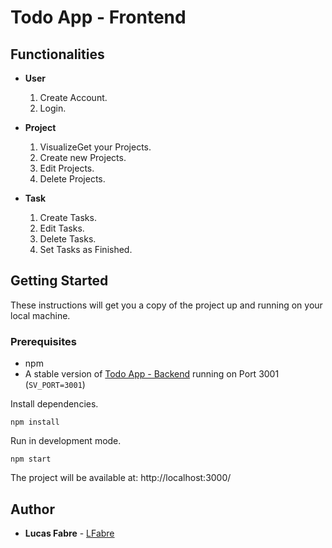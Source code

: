 # Todo App - Frontend

## Functionalities

* **User**
    1. Create Account.
    2. Login.

* **Project**
    1. VisualizeGet your Projects.
    2. Create new Projects.
    3. Edit Projects.
    4. Delete Projects.

* **Task**
    1. Create Tasks.
    2. Edit Tasks.
    3. Delete Tasks.
    4. Set Tasks as Finished.

## Getting Started

These instructions will get you a copy of the project up and running on your local machine.

### Prerequisites
 
 * npm
 * A stable version of [Todo App - Backend](https://github.com/LFabre/todo-app-backend) running on Port 3001 (`SV_PORT=3001`)

Install dependencies.

```
npm install
```

Run in development mode.

```
npm start
```

The project will be available at: http://localhost:3000/

## Author

* **Lucas Fabre** - [LFabre](https://github.com/LFabre)
